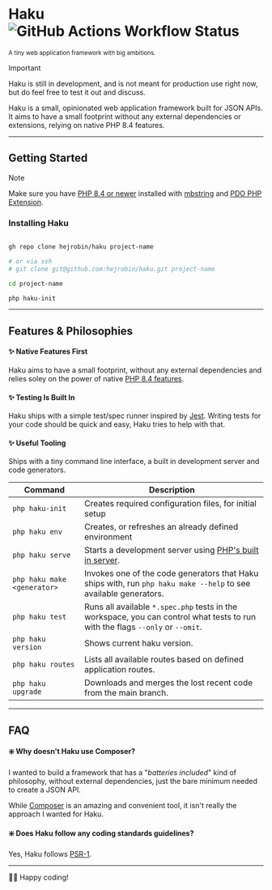 # Haku ![GitHub Actions Workflow Status](https://img.shields.io/github/actions/workflow/status/hejrobin/haku/spec.yml)
<sup>A tiny web application framework with big ambitions.</sup>

> [!IMPORTANT]
> Haku is still in development, and is not meant for production use right now, but do feel free to test it out and discuss.

Haku is a small, opinionated web application framework built for JSON APIs. It aims to have a small footprint without any external dependencies or extensions, relying on native PHP 8.4 features.

-----

## Getting Started

> [!NOTE]
> Make sure you have [PHP 8.4 or newer](https://www.php.net/releases/8.4/en.php) installed with [mbstring](https://www.php.net/manual/en/ref.mbstring.php) and [PDO PHP Extension](https://www.php.net/manual/en/book.pdo.php).

### Installing Haku

```sh

gh repo clone hejrobin/haku project-name

# or via ssh
# git clone git@github.com:hejrobin/haku.git project-name

cd project-name

php haku-init

```

-----

## Features & Philosophies

#### ✨ Native Features First

Haku aims to have a small footprint, without any external dependencies and relies soley on the power of native [PHP 8.4 features](https://www.php.net/releases/8.4/en.php).

#### ✨ Testing Is Built In

Haku ships with a simple test/spec runner inspired by [Jest](https://jestjs.io/). Writing tests for your code should be quick and easy, Haku tries to help with that.

#### ✨ Useful Tooling

Ships with a tiny command line interface, a built in development server and code generators.

| Command | Description |
| --- | --- |
| `php haku-init`| Creates required configuration files, for initial setup |
| `php haku env` | Creates, or refreshes an already defined environment |
| `php haku serve`|  Starts a development server using [PHP's built in server](https://www.php.net/manual/en/features.commandline.webserver.php). |
| `php haku make <generator>`|  Invokes one of the code generators that Haku ships with, run `php haku make --help` to see available generators. |
| `php haku test`|  Runs all available `*.spec.php` tests in the workspace, you can control what tests to run with the flags `--only` or `--omit`. |
| `php haku version`| Shows current haku version. |
| `php haku routes` | Lists all available routes based on defined application routes. |
| `php haku upgrade` | Downloads and merges the lost recent code from the main branch. |

-----

## FAQ

#### ❇️ Why doesn't Haku use Composer?

I wanted to build a framework that has a "_batteries included_" kind of philosophy, without external dependencies, just the bare minimum needed to create a JSON API.
  
While [Composer](https://getcomposer.org/) is an amazing and convenient tool, it isn't really the approach I wanted for Haku.

#### ❇️ Does Haku follow any coding standards guidelines?

Yes, Haku follows [PSR-1](https://www.php-fig.org/psr/psr-1/). 

-----

👋🏻 Happy coding!
